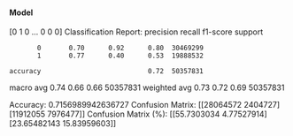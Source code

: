 #### Model
[0 1 0 ... 0 0 0]
Classification Report:
              precision    recall  f1-score   support

           0       0.70      0.92      0.80  30469299
           1       0.77      0.40      0.53  19888532

    accuracy                           0.72  50357831
   macro avg       0.74      0.66      0.66  50357831
weighted avg       0.73      0.72      0.69  50357831

Accuracy: 0.7156989942636727
Confusion Matrix:
[[28064572  2404727]
 [11912055  7976477]]
Confusion Matrix (%):
[[55.7303034   4.77527914]
 [23.65482143 15.83959603]]
